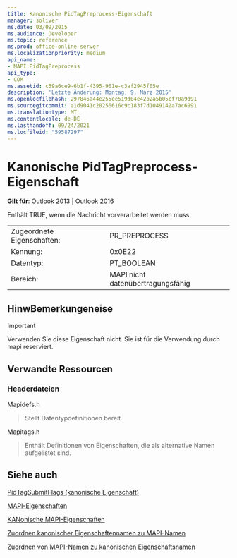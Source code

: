 ```yaml
---
title: Kanonische PidTagPreprocess-Eigenschaft
manager: soliver
ms.date: 03/09/2015
ms.audience: Developer
ms.topic: reference
ms.prod: office-online-server
ms.localizationpriority: medium
api_name:
- MAPI.PidTagPreprocess
api_type:
- COM
ms.assetid: c59a6ce9-6b1f-4395-961e-c3af2945f05e
description: 'Letzte Änderung: Montag, 9. März 2015'
ms.openlocfilehash: 297846a44e255ee519d04e42b2a5b05cf70a9d91
ms.sourcegitcommit: a1d9041c20256616c9c183f7d1049142a7ac6991
ms.translationtype: MT
ms.contentlocale: de-DE
ms.lasthandoff: 09/24/2021
ms.locfileid: "59587297"
---
```

# <a name="pidtagpreprocess-canonical-property"></a>Kanonische PidTagPreprocess-Eigenschaft

  
  
**Gilt für**: Outlook 2013 | Outlook 2016 
  
Enthält TRUE, wenn die Nachricht vorverarbeitet werden muss.
  
|||
|:-----|:-----|
|Zugeordnete Eigenschaften:  <br/> |PR_PREPROCESS  <br/> |
|Kennung:  <br/> |0x0E22  <br/> |
|Datentyp:  <br/> |PT_BOOLEAN  <br/> |
|Bereich:  <br/> |MAPI nicht datenübertragungsfähig  <br/> |
   
## <a name="remarks"></a>HinwBemerkungeneise

> [!IMPORTANT]
> Verwenden Sie diese Eigenschaft nicht. Sie ist für die Verwendung durch mapi reserviert. 
  
## <a name="related-resources"></a>Verwandte Ressourcen

### <a name="header-files"></a>Headerdateien

Mapidefs.h
  
> Stellt Datentypdefinitionen bereit.
    
Mapitags.h
  
> Enthält Definitionen von Eigenschaften, die als alternative Namen aufgelistet sind.
    
## <a name="see-also"></a>Siehe auch



[PidTagSubmitFlags (kanonische Eigenschaft)](pidtagsubmitflags-canonical-property.md)


[MAPI-Eigenschaften](mapi-properties.md)
  
[KANonische MAPI-Eigenschaften](mapi-canonical-properties.md)
  
[Zuordnen kanonischer Eigenschaftennamen zu MAPI-Namen](mapping-canonical-property-names-to-mapi-names.md)
  
[Zuordnen von MAPI-Namen zu kanonischen Eigenschaftsnamen](mapping-mapi-names-to-canonical-property-names.md)

